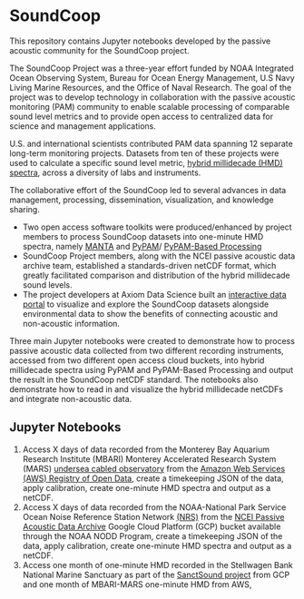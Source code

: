 # SoundCoop
This repository contains Jupyter notebooks developed by the passive acoustic community for the SoundCoop project.

The SoundCoop Project was a three-year effort funded by NOAA Integrated Ocean Observing System, Bureau for Ocean Energy Management, U.S Navy Living Marine Resources, and the Office of Naval Research. The goal of the project was to develop technology in collaboration with the passive acoustic monitoring (PAM) community to enable scalable processing of comparable sound level metrics and to provide open access to centralized data for science and management applications. 

U.S. and international scientists contributed PAM data spanning 12 separate long-term monitoring projects. Datasets from ten of these projects were used to calculate a specific sound level metric, [hybrid millidecade (HMD) spectra](https://doi.org/10.1121/10.0003324), across a diversity of labs and instruments.

The collaborative effort of the SoundCoop led to several advances in data management, processing, dissemination, visualization, and knowledge sharing. 
* Two open access software toolkits were produced/enhanced by project members to process SoundCoop datasets into one-minute HMD spectra, namely [MANTA](https://bitbucket.org/CLO-BRP/manta-wiki/wiki/Home) and [PyPAM](https://github.com/lifewatch/pypam)/ [PyPAM-Based Processing](https://pypi.org/project/mbari-pbp/)
* SoundCoop Project members, along with the NCEI passive acoustic data archive team, established a standards-driven netCDF format, which greatly facilitated comparison and distribution of the hybrid millidecade sound levels.
* The project developers at Axiom Data Science built an [interactive data portal](https://soundcoop.portal.axds.co/#) to visualize and explore the SoundCoop datasets alongside environmental data to show the benefits of connecting acoustic and non-acoustic information.

Three main Jupyter notebooks were created to demonstrate how to process passive acoustic data collected from two different recording instruments, accessed from two different open access cloud buckets, into hybrid millidecade spectra using PyPAM and PyPAM-Based Processing and output the result in the SoundCoop netCDF standard. The notebooks also demonstrate how to read in and visualize the hybrid millidecade netCDFs and integrate non-acoustic data.

## Jupyter Notebooks
1. Access X days of data recorded from the Monterey Bay Aquarium Research Institute (MBARI) Monterey Accelerated Research System (MARS) [undersea cabled observatory](https://www.mbari.org/data/passive-acoustic-data/) from the [Amazon Web Services (AWS) Registry of Open Data](https://www.mbari.org/project/open-acoustic-data/), create a timekeeping JSON of the data, apply calibration, create one-minute HMD spectra and output as a netCDF.
2. Access X days of data recorded from the NOAA-National Park Service Ocean Noise Reference Station Network [(NRS)](https://www.pmel.noaa.gov/acoustics/ocean-noise-reference.html) from the [NCEI Passive Acoustic Data Archive](https://www.ncei.noaa.gov/products/passive-acoustic-data) Google Cloud Platform (GCP) bucket available through the NOAA NODD Program, create a timekeeping JSON of the data, apply calibration, create one-minute HMD spectra and output as a netCDF.
3. Access one month of one-minute HMD recorded in the Stellwagen Bank National Marine Sanctuary as part of the [SanctSound project](https://sanctuaries.noaa.gov/science/monitoring/sound/sanctsound.html) from GCP and one month of MBARI-MARS one-minute HMD from AWS, 
